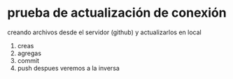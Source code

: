 # prueba de actualización de conexión
creando archivos desde el servidor (github) y actualizarlos en local
1. creas
2. agregas
3. commit
4. push
despues veremos a la inversa
